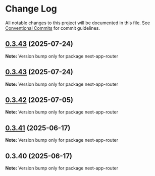 # Change Log

All notable changes to this project will be documented in this file.
See [Conventional Commits](https://conventionalcommits.org) for commit guidelines.

## [0.3.43](https://github.com/cosmology-tech/interchain-kit/compare/next-app-router@0.3.43...next-app-router@0.3.43) (2025-07-24)

**Note:** Version bump only for package next-app-router

## [0.3.43](https://github.com/cosmology-tech/interchain-kit/compare/next-app-router@0.3.42...next-app-router@0.3.43) (2025-07-24)

**Note:** Version bump only for package next-app-router

## [0.3.42](https://github.com/hyperweb-io/interchain-kit/compare/next-app-router@0.3.41...next-app-router@0.3.42) (2025-07-05)

**Note:** Version bump only for package next-app-router

## [0.3.41](https://github.com/hyperweb-io/interchain-kit/compare/next-app-router@0.3.40...next-app-router@0.3.41) (2025-06-17)

**Note:** Version bump only for package next-app-router

## 0.3.40 (2025-06-17)

**Note:** Version bump only for package next-app-router
